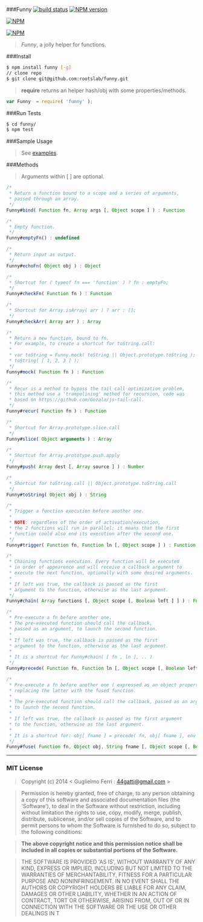 ###Funny
[![build status](https://secure.travis-ci.org/rootslab/funny.png?branch=master)](http://travis-ci.org/rootslab/funny) 
[![NPM version](https://badge.fury.io/js/funny.png)](http://badge.fury.io/js/funny)

[![NPM](https://nodei.co/npm/funny.png?downloads=true&stars=true)](https://nodei.co/npm/funny/)

[![NPM](https://nodei.co/npm-dl/funny.png)](https://nodei.co/npm/funny/)

> _Funny_, a jolly helper for functions.

###Install

```bash
$ npm install funny [-g]
// clone repo
$ git clone git@github.com:rootslab/funny.git
```

> __require__ returns an helper hash/obj with some properties/methods.

```javascript
var Funny  = require( 'funny' );
```

###Run Tests

```bash
$ cd funny/
$ npm test
```

###Sample Usage

> See [examples](example/).


###Methods

> Arguments within [ ] are optional.

```javascript
/*
 * Return a function bound to a scope and a series of arguments,
 * passed through an array.
 */
Funny#bind( Function fn, Array args [, Object scope ] ) : Function

/*
 * Empty function.
 */
Funny#emptyFn() : undefined

/*
 * Return input as output.
 */
Funny#echoFn( Object obj ) : Object

/*
 * Shortcut for ( typeof fn === 'function' ) ? fn : emptyFn;
 */
Funny#checkFn( Function fn ) : Function

/*
 * Shortcut for Array.isArray( arr ) ? arr : [];
 */
Funny#checkArr( Array arr ) : Array

/*
 * Return a new function, bound to fn.
 * For example, to create a shortcut for toString.call:
 *
 * var toString = Funny.mock( toString || Object.prototype.toString );
 * toString( [ 1, 2, 3 ] );
 */
Funny#mock( Function fn ) : Function

/* 
 * Recur is a method to bypass the tail call optimization problem,
 * this method use a 'trampolining' method for recursion, code was
 * based on https://github.com/Gozala/js-tail-call.
 */
Funny#recur( Function fn ) : Function

/*
 * Shortcut for Array.prototype.slice.call
 */
Funny#slice( Object arguments ) : Array

/*
 * Shortcut for Array.prototype.push.apply
 */
Funny#push( Array dest [, Array source ] ) : Number

/*
 * Shortcut for toString.call || Object.prototype.toString.call
 */
Funny#toString( Object obj ) : String

/*
 * Trigger a function execution before another one.
 *
 * NOTE: regardless of the order of activation/execution,
 * the 2 functions will run in parallel; it means that the first
 * function could also end its execution after the second one.
 */
Funny#trigger( Function fn, Function ln [, Object scope ] ) : Function

/*
 * Chaining functions execution. Every function will be executed
 * in order of appearence and will receive a callback argument to
 * execute the next function, optionally with some desired arguments. 
 *
 * If left was true, the callback is passed as the first
 * argument to the function, otherwise as the last argument.
 */
Funny#chain( Array functions [, Object scope [, Boolean left ] ] ) : Function

/*
 * Pre-execute a fn before another one.
 * The pre-executed function should call the callback,
 * passed as an argument, to launch the second function.
 *
 * If left was true, the callback is passed as the first
 * argument to the function, otherwise as the last argument.
 *
 * It is a shortcut for Funny#chain( [ fn , ln ], .. )
 */
Funny#precede( Function fn, Function ln [, Object scope [, Boolean left ] ] ) : Function

/*
 * Pre-execute a fn before another one ( expressed as an object property ),
 * replacing the latter with the fused function.
 *
 * The pre-executed function should call the callback, passed as an argument,
 * to launch the second function.
 *
 * If left was true, the callback is passed as the first argument
 * to the function, otherwise as the last argument.
 *
 * It is a shortcut for: obj[ fname ] = precede( fn, obj[ fname ], env );
 */
Funny#fuse( Function fn, Object obj, String fname [, Object scope [, Boolean left ] ] ) : Function

```

------------------------------------------------------------------------


### MIT License

> Copyright (c) 2014 &lt; Guglielmo Ferri : 44gatti@gmail.com &gt;

> Permission is hereby granted, free of charge, to any person obtaining
> a copy of this software and associated documentation files (the
> 'Software'), to deal in the Software without restriction, including
> without limitation the rights to use, copy, modify, merge, publish,
> distribute, sublicense, and/or sell copies of the Software, and to
> permit persons to whom the Software is furnished to do so, subject to
> the following conditions:

> __The above copyright notice and this permission notice shall be
> included in all copies or substantial portions of the Software.__

> THE SOFTWARE IS PROVIDED 'AS IS', WITHOUT WARRANTY OF ANY KIND,
> EXPRESS OR IMPLIED, INCLUDING BUT NOT LIMITED TO THE WARRANTIES OF
> MERCHANTABILITY, FITNESS FOR A PARTICULAR PURPOSE AND NONINFRINGEMENT.
> IN NO EVENT SHALL THE AUTHORS OR COPYRIGHT HOLDERS BE LIABLE FOR ANY
> CLAIM, DAMAGES OR OTHER LIABILITY, WHETHER IN AN ACTION OF CONTRACT,
> TORT OR OTHERWISE, ARISING FROM, OUT OF OR IN CONNECTION WITH THE
> SOFTWARE OR THE USE OR OTHER DEALINGS IN T